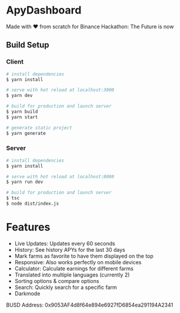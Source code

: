 # ApyDashboard

Made with ❤️ from scratch for Binance Hackathon: The Future is now

## Build Setup

### Client

```bash
# install dependencies
$ yarn install

# serve with hot reload at localhost:3000
$ yarn dev

# build for production and launch server
$ yarn build
$ yarn start

# generate static project
$ yarn generate
```

### Server

```bash
# install dependencies
$ yarn install

# serve with hot reload at localhost:8080
$ yarn run dev

# build for production and launch server
$ tsc
$ node dist/index.js
```

# Features
- Live Updates: Updates every 60 seconds
- History: See history APYs for the last 30 days
- Mark farms as favorite to have them displayed on the top
- Responsive: Also works perfectly on mobile devices
- Calculator: Calculate earnings for different farms
- Translated into multiple languages (currently 2)
- Sorting options & compare options
- Search: Quickly search for a specific farm
- Darkmode

BUSD Address: 0x9053AF4d8f64e894e6927fD6854ea291194A2341